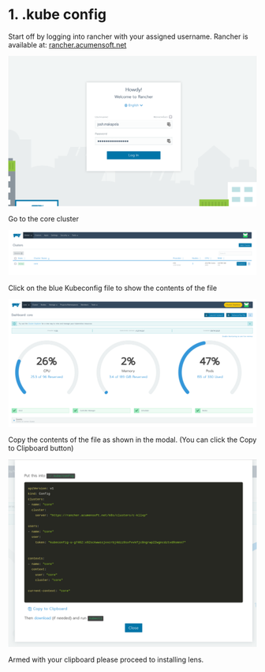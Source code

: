 # 1. .kube config

Start off by logging into rancher with your assigned username. Rancher is available at: [rancher.acumensoft.net](https://rancher.acumensoft.net/)&#x20;

![](<.gitbook/assets/Screenshot from 2021-10-28 12-53-14.png>)

Go to the core cluster

![](<.gitbook/assets/Screenshot from 2021-10-28 12-53-24.png>)

Click on the blue Kubeconfig file to show the contents of the file

![](<.gitbook/assets/Screenshot from 2021-10-28 12-53-31.png>)

Copy the contents of the file as shown in the modal. (You can click the Copy to Clipboard button)

![](<.gitbook/assets/Screenshot from 2021-10-28 12-53-42.png>)

Armed with your clipboard please proceed to installing lens.

